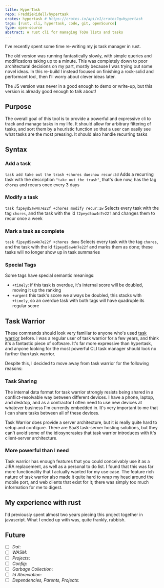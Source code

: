 ```yaml
---
title: HyperTask
repo: FreddieRidell/hypertask
crates: hypertask # https://crates.io/api/v1/crates?q=hypertask
tags: [rust, cli, hypertask, code, git, openSource]
type: open-source
abstract: A rust cli for managing ToDo lists and tasks
---
```


I've recently spent some time re-writing my js task manager in rust.






The old version was running fantastically slowly, with simple queries and modifications taking up to a minute. This was completely down to poor architectural decisions on my part, mostly because I was trying out some novel ideas. In this re-build I instead focused on finishing a rock-solid and performant tool, then I'll worry about clever ideas later.

The JS version was never in a good enough to demo or write-up, but this version is already good enough to talk about!

## Purpose

The overall goal of this tool is to provide a powerful and expressive cli to track and manage tasks in my life. It should allow for arbitrary filtering of tasks, and sort them by a heuristic function so that a user can easily see what tasks are the most pressing. It should also handle recurring tasks

## Syntax

### Add a task

`task add take out the trash +chores due:now recur:3d`
Adds a recurring task with the description `"take out the trash"`, that's due now, has the tag `chores` and recurs once every 3 days

### Modify a task

`task f2peyd5aw4n7e22f +chores modify recur:1w`
Selects every task with the tag `chores`, and the task with the id `f2peyd5aw4n7e22f` and changes them to recur once a week

### Mark a task as complete

`task f2peyd5aw4n7e22f +chores done`
Selects every task with the tag `chores`, and the task with the id `f2peyd5aw4n7e22f` and marks them as done; these tasks will no longer show up in task summaries

### Special Tags

Some tags have special semantic meanings:

-   `+timely`: if this task is overdue, it's internal score will be doubled, moving it up the ranking
-   `+urgent` this task's score we always be doubled, this stacks with `+timely`, so an overdue task with both tags will have quadruple its regular score

## Task Warrior

These commands should look very familiar to anyone who's used [task warrior][taskwarrior] before. I was a regular user of task warrior for a few years, and think it's a fantastic piece of software. It's far more expressive than hypertask, and anyone looking for the most powerful CLI task manager should look no further than task warrior.

Despite this, I decided to move away from task warrior for the following reasons:

### Task Sharing

The internal data format for task warrior strongly resists being shared in a conflict-resolvable way between different devices. I have a phone, laptop, and desktop, and as a contractor I often need to use new devices at whatever business I'm currently embedded in. It's very important to me that I can share tasks between all of these devices.

Task Warrior does provide a server architecture, but it is really quite hard to setup and configure. There are SaaS task-server hosting solutions, but they can't avoid some of the idiosyncrasies that task warrior introduces with it's client-server architecture.

### More powerful than I need

Task warrior has enough features that you could conceivably use it as a JIRA replacement, as well as a personal to do list. I found that this was far more functionality that I actually wanted for my use case. The feature rich nature of task warrior also made it quite hard to wrap my head around the mobile port, and web clients that exist for it; there was simply too much information for me to digest.

## My experience with rust

I'd previously spent almost two years piecing this project together in javascript. What I ended up with was, quite frankly, rubbish. 

## Future

-   [ ] _Dat_:
-   [ ] _WASM_:
-   [ ] _Projects_:
-   [ ] _Config_:
-   [ ] _Garbage Collection_:
-   [ ] _Id Abreviation_:
-   [ ] _Dependencies, Parents, Projects_:

[taskwarrior]: https://taskwarrior.org/

